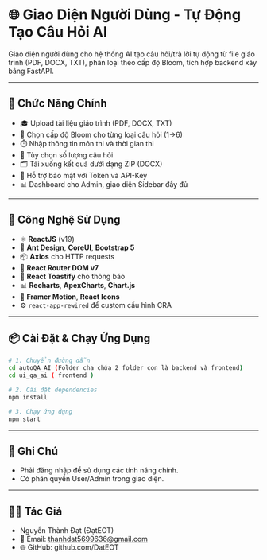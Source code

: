 # 🌐 Giao Diện Người Dùng - Tự Động Tạo Câu Hỏi AI

Giao diện người dùng cho hệ thống AI tạo câu hỏi/trả lời tự động từ file giáo trình (PDF, DOCX, TXT), phân loại theo cấp độ Bloom, tích hợp backend xây bằng FastAPI.

---

## 🚀 Chức Năng Chính

- 🎓 Upload tài liệu giáo trình (PDF, DOCX, TXT)
- 🧠 Chọn cấp độ Bloom cho từng loại câu hỏi (1→6)
- ⏱️ Nhập thông tin môn thi và thời gian thi
- 🧾 Tùy chọn số lượng câu hỏi
- 🗂️ Tải xuống kết quả dưới dạng ZIP (DOCX)
- 🔐 Hỗ trợ bảo mật với Token và API-Key
- 📊 Dashboard cho Admin, giao diện Sidebar đầy đủ

---

## 🧰 Công Nghệ Sử Dụng

- ⚛️ **ReactJS** (v19)
- 💅 **Ant Design**, **CoreUI**, **Bootstrap 5**
- 📦 **Axios** cho HTTP requests
- 🧩 **React Router DOM v7**
- 🎉 **React Toastify** cho thông báo
- 📊 **Recharts**, **ApexCharts**, **Chart.js**
- 🧠 **Framer Motion**, **React Icons**
- ⚙️ `react-app-rewired` để custom cấu hình CRA

---

## 📦 Cài Đặt & Chạy Ứng Dụng

```bash
# 1. Chuyển đường dẫn
cd autoQA_AI (Folder cha chứa 2 folder con là backend và frontend)
cd ui_qa_ai ( frontend )

# 2. Cài đặt dependencies
npm install

# 3. Chạy ứng dụng
npm start
```

---

## 📌 Ghi Chú

- Phải đăng nhập để sử dụng các tính năng chính.
- Có phân quyền User/Admin trong giao diện.

---

## 🧑‍💻 Tác Giả

- Nguyễn Thành Đạt (ĐạtEOT)
- 📧 Email: thanhdat5699636@gmail.com
- 🌐 GitHub: github.com/DatEOT
